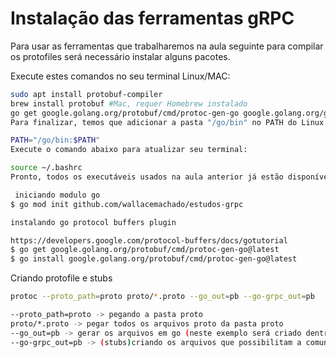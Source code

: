 # Instalação das ferramentas gRPC

Para usar as ferramentas que trabalharemos na aula seguinte para compilar os protofiles será necessário instalar alguns pacotes.

Execute estes comandos no seu terminal Linux/MAC:

```bash
sudo apt install protobuf-compiler 
brew install protobuf #Mac, requer Homebrew instalado
go get google.golang.org/protobuf/cmd/protoc-gen-go google.golang.org/grpc/cmd/protoc-gen-go-grpc
Para finalizar, temos que adicionar a pasta "/go/bin" no PATH do Linux para que tudo que seja instalado nesta pasta esteja disponível como comandos no terminal. Adicione no final do seu ~/.bash

PATH="/go/bin:$PATH"
Execute o comando abaixo para atualizar seu terminal:

source ~/.bashrc
Pronto, todos os executáveis usados na aula anterior já estão disponíveis no seu terminal.
 ```

```bash
 iniciando modulo go
$ go mod init github.com/wallacemachado/estudos-grpc

instalando go protocol buffers plugin

https://developers.google.com/protocol-buffers/docs/gotutorial
$ go get google.golang.org/protobuf/cmd/protoc-gen-go@latest
$ go install google.golang.org/protobuf/cmd/protoc-gen-go@latest
 ```
Criando protofile e stubs
 ```bash
 protoc --proto_path=proto proto/*.proto --go_out=pb --go-grpc_out=pb

--proto_path=proto -> pegando a pasta proto
proto/*.proto -> pegar todos os arquivos proto da pasta proto
--go_out=pb -> gerar os arquivos em go (neste exemplo será criado dentro da pasta pb o arquivo user.pb.go)
--go-grpc_out=pb -> (stubs)criando os arquivos que possibilitam a comunicação via grpc (neste exemplo será criado dentro da pasta pb o arquivo user_grpc.pb.go)

```
